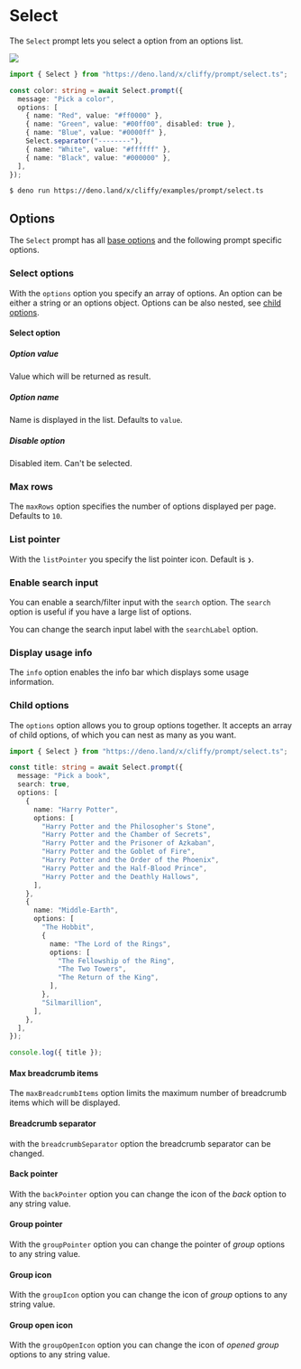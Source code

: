 # Select

The `Select` prompt lets you select a option from an options list.

![](../assets/img/select.gif)

```typescript
import { Select } from "https://deno.land/x/cliffy/prompt/select.ts";

const color: string = await Select.prompt({
  message: "Pick a color",
  options: [
    { name: "Red", value: "#ff0000" },
    { name: "Green", value: "#00ff00", disabled: true },
    { name: "Blue", value: "#0000ff" },
    Select.separator("--------"),
    { name: "White", value: "#ffffff" },
    { name: "Black", value: "#000000" },
  ],
});
```

```console
$ deno run https://deno.land/x/cliffy/examples/prompt/select.ts
```

## Options

The `Select` prompt has all [base options](./index.md) and the following prompt
specific options.

### Select options

With the `options` option you specify an array of options. An option can be
either a string or an options object. Options can be also nested, see
[child options](#child-options).

#### Select option

##### Option value

Value which will be returned as result.

##### Option name

Name is displayed in the list. Defaults to `value`.

##### Disable option

Disabled item. Can't be selected.

### Max rows

The `maxRows` option specifies the number of options displayed per page.
Defaults to `10`.

### List pointer

With the `listPointer` you specify the list pointer icon. Default is `❯`.

### Enable search input

You can enable a search/filter input with the `search` option. The `search`
option is useful if you have a large list of options.

You can change the search input label with the `searchLabel` option.

### Display usage info

The `info` option enables the info bar which displays some usage information.

### Child options

The `options` option allows you to group options together. It accepts an array
of child options, of which you can nest as many as you want.

```ts
import { Select } from "https://deno.land/x/cliffy/prompt/select.ts";

const title: string = await Select.prompt({
  message: "Pick a book",
  search: true,
  options: [
    {
      name: "Harry Potter",
      options: [
        "Harry Potter and the Philosopher's Stone",
        "Harry Potter and the Chamber of Secrets",
        "Harry Potter and the Prisoner of Azkaban",
        "Harry Potter and the Goblet of Fire",
        "Harry Potter and the Order of the Phoenix",
        "Harry Potter and the Half-Blood Prince",
        "Harry Potter and the Deathly Hallows",
      ],
    },
    {
      name: "Middle-Earth",
      options: [
        "The Hobbit",
        {
          name: "The Lord of the Rings",
          options: [
            "The Fellowship of the Ring",
            "The Two Towers",
            "The Return of the King",
          ],
        },
        "Silmarillion",
      ],
    },
  ],
});

console.log({ title });
```

#### Max breadcrumb items

The `maxBreadcrumbItems` option limits the maximum number of breadcrumb items
which will be displayed.

#### Breadcrumb separator

with the `breadcrumbSeparator` option the breadcrumb separator can be changed.

#### Back pointer

With the `backPointer` option you can change the icon of the _back_ option to
any string value.

#### Group pointer

With the `groupPointer` option you can change the pointer of _group_ options to
any string value.

#### Group icon

With the `groupIcon` option you can change the icon of _group_ options to any
string value.

#### Group open icon

With the `groupOpenIcon` option you can change the icon of _opened group_
options to any string value.
